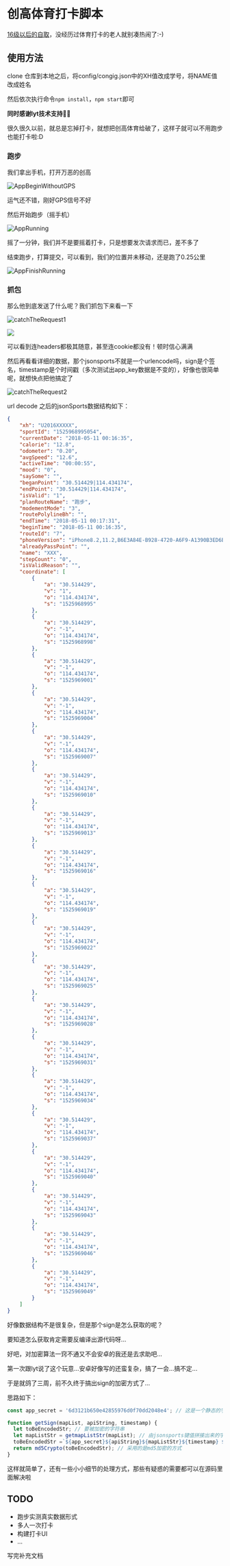 # 创高体育打卡脚本

[16级以后的自取](https://github.com/Letra312/chuanggao-checkIn)，没经历过体育打卡的老人就别凑热闹了:-)

## 使用方法

clone 仓库到本地之后，将config/congig.json中的XH值改成学号，将NAME值改成姓名

然后依次执行命令`npm install`，`npm start`即可

**同时感谢lyt技术支持👏👏**



很久很久以前，就总是忘掉打卡，就想把创高体育给破了，这样子就可以不用跑步也能打卡啦:D

### 跑步

我们拿出手机，打开万恶的创高

![AppBeginWithoutGPS](./images/AppBeginWithoutGPS.PNG)

运气还不错，刚好GPS信号不好

然后开始跑步（摇手机）

![AppRunning](./images/AppRunning.PNG)

摇了一分钟，我们并不是要摇着打卡，只是想要发次请求而已，差不多了

结束跑步，打算提交，可以看到，我们的位置并未移动，还是跑了0.25公里

![AppFinishRunning](./images/AppFinishRunning.PNG)

### 抓包

那么他到底发送了什么呢？我们抓包下来看一下

![catchTheRequest1](./images/catchTheRequest1.png)

![](./images/catchTheRequestHeader.png)

可以看到连headers都极其随意，甚至连cookie都没有！顿时信心满满

然后再看看详细的数据，那个jsonsports不就是一个urlencode吗，sign是个签名，timestamp是个时间戳（多次测试出app_key数据是不变的），好像也很简单呢，就想快点把他搞定了

![catchTheRequest2](./images/catchTheRequest2.png)

url decode 之后的jsonSports数据结构如下：

``` json
{
    "xh": "U2016XXXXX",
    "sportId": "1525968995054",
    "currentDate": "2018-05-11 00:16:35",
    "calorie": "12.8",
    "odometer": "0.20",
    "avgSpeed": "12.6",
    "activeTime": "00:00:55",
    "mood": "0",
    "saySome": "",
    "beganPoint": "30.514429|114.434174",
    "endPoint": "30.514429|114.434174",
    "isValid": "1",
    "planRouteName": "跑步",
    "modementMode": "3",
    "routePolylineBh": "",
    "endTime": "2018-05-11 00:17:31",
    "beginTime": "2018-05-11 00:16:35",
    "routeId": "7",
    "phoneVersion": "iPhone8.2,11.2,B6E3A84E-B928-4720-A6F9-A1390B3ED6BD|3.4.2",
    "alreadyPassPoint": "",
    "name": "XXX",
    "stepCount": "0",
    "isValidReason": "",
    "coordinate": [
        {
            "a": "30.514429",
            "v": "1",
            "o": "114.434174",
            "s": "1525968995"
        },
        {
            "a": "30.514429",
            "v": "-1",
            "o": "114.434174",
            "s": "1525968998"
        },
        {
            "a": "30.514429",
            "v": "-1",
            "o": "114.434174",
            "s": "1525969001"
        },
        {
            "a": "30.514429",
            "v": "-1",
            "o": "114.434174",
            "s": "1525969004"
        },
        {
            "a": "30.514429",
            "v": "-1",
            "o": "114.434174",
            "s": "1525969007"
        },
        {
            "a": "30.514429",
            "v": "-1",
            "o": "114.434174",
            "s": "1525969010"
        },
        {
            "a": "30.514429",
            "v": "-1",
            "o": "114.434174",
            "s": "1525969013"
        },
        {
            "a": "30.514429",
            "v": "-1",
            "o": "114.434174",
            "s": "1525969016"
        },
        {
            "a": "30.514429",
            "v": "-1",
            "o": "114.434174",
            "s": "1525969019"
        },
        {
            "a": "30.514429",
            "v": "-1",
            "o": "114.434174",
            "s": "1525969022"
        },
        {
            "a": "30.514429",
            "v": "-1",
            "o": "114.434174",
            "s": "1525969025"
        },
        {
            "a": "30.514429",
            "v": "-1",
            "o": "114.434174",
            "s": "1525969028"
        },
        {
            "a": "30.514429",
            "v": "-1",
            "o": "114.434174",
            "s": "1525969031"
        },
        {
            "a": "30.514429",
            "v": "-1",
            "o": "114.434174",
            "s": "1525969034"
        },
        {
            "a": "30.514429",
            "v": "-1",
            "o": "114.434174",
            "s": "1525969037"
        },
        {
            "a": "30.514429",
            "v": "-1",
            "o": "114.434174",
            "s": "1525969040"
        },
        {
            "a": "30.514429",
            "v": "-1",
            "o": "114.434174",
            "s": "1525969043"
        },
        {
            "a": "30.514429",
            "v": "-1",
            "o": "114.434174",
            "s": "1525969046"
        },
        {
            "a": "30.514429",
            "v": "-1",
            "o": "114.434174",
            "s": "1525969049"
        }
    ]
}
```

好像数据结构不是很复杂，但是那个sign是怎么获取的呢？

要知道怎么获取肯定需要反编译出源代码呀...

好吧，对加密算法一窍不通又不会安卓的我还是去求助吧...

第一次跟lyt说了这个玩意…安卓好像写的还蛮复杂，搞了一会…搞不定...

于是就鸽了三周，前不久终于搞出sign的加密方式了...

思路如下：

```javascript
const app_secret = '6d3121b650e42855976d0f70dd2048e4'; // 这是一个静态的字符串，不知道怎么获取的，也许是开发者女朋友的生日hash出来的吧hhh

function getSign(mapList, apiString, timestamp) {
  let toBeEncodedStr; // 要被加密的字符串
  let mapListStr = getmapListStr(mapList); // 由jsonsports键值拼接出来的字符串
  toBeEncodedStr =`${app_secret}${apiString}${mapListStr}${timestamp} ${app_secret}`; //可以很清楚的看到 被加密的字符串构成，即： app_secret + apiString('/api/v3/savesports') + 键值字符串 + ''(空格) + app_secret
  return md5Crypto(toBeEncodedStr); // 采用的是md5加密的方式
}
```

这样就简单了，还有一些小小细节的处理方式，那些有疑惑的需要都可以在源码里面解决啦

## TODO

- 跑步实测真实数据形式
- 多人一次打卡
- 构建打卡UI
- ...

写完补充文档